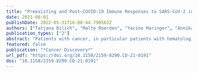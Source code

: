 ```yaml
---
title: "Preexisting and Post–COVID-19 Immune Responses to SARS-CoV-2 in Patients with Cancer"
date: 2021-08-01
publishDate: 2022-05-31T16:00:44.790563Z
authors: ["Tatjana Bilich", "Malte Roerden", "Yacine Maringer", "Annika Nelde", "Jonas S. Heitmann", "Marissa L. Dubbelaar", "Andreas Peter", "Sebastian Hörber", "Jens Bauer", "Jonas Rieth", "Marcel Wacker", "Fiamma Berner", "Lukas Flatz", "Stefanie Held", "Peter Brossart", "Melanie Märklin", "Philipp Wagner", "Eva Erne", "Reinhild Klein", "Hans-Georg Rammensee", "Helmut R. Salih", "Juliane S. Walz"]
publication_types: ["2"]
abstract: "Patients with cancer, in particular patients with hematologic malignancies, are at increased risk for critical illness upon COVID-19. We here assessed antibody as well as CD4+ and CD8+ T-cell responses in unexposed and SARS-CoV-2–infected patients with cancer to characterize SARS-CoV-2 immunity and to identify immunologic parameters contributing to COVID-19 outcome. Unexposed patients with hematologic malignancies presented with reduced prevalence of preexisting SARS-CoV-2 cross-reactive CD4+ T-cell responses and signs of T-cell exhaustion compared with patients with solid tumors and healthy volunteers. Whereas SARS-CoV-2 antibody responses did not differ between patients with COVID-19 and cancer and healthy volunteers, intensity, expandability, and diversity of SARS-CoV-2 T-cell responses were profoundly reduced in patients with cancer, and the latter associated with a severe course of COVID-19. This identifies impaired SARS-CoV-2 T-cell immunity as a potential determinant for dismal outcome of COVID-19 in patients with cancer.This first comprehensive analysis of SARS-CoV-2 immune responses in patients with cancer reports on the potential implications of impaired SARS-CoV-2 T-cell responses for understanding pathophysiology and predicting severity of COVID-19, which in turn might allow for the development of therapeutic measures and vaccines for this vulnerable patient population.See related commentary by Salomé and Horowitz, p. 1877.This article is highlighted in the In This Issue feature, p. 1861"
featured: false
publication: "*Cancer Discovery*"
url_pdf: "https://doi.org/10.1158/2159-8290.CD-21-0191"
doi: "10.1158/2159-8290.CD-21-0191"
---
```


